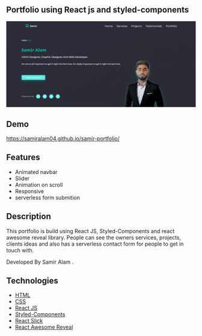 
## Portfolio using React js and styled-components

<img src="Banner.png" alt="banner"/>



## Demo
https://samiralam04.github.io/samir-portfolio/

## Features

- Animated navbar
- Slider
- Animation on scroll
- Responsive
- serverless form submition 

## Description

This portfolio is build using React JS, Styled-Components and react awesome reveal library. People can see the owners services, projects, clients ideas and also has a serverless  contact form for people to get in touch with. 

Developed By Samir Alam .


## Technologies 

- [HTML](https://reactjs.org/docs/getting-started.html)
- [CSS](https://developer.mozilla.org/en-US/docs/Web/CSS)
- [React JS](https://reactjs.org/docs/getting-started.html)
- [Styled-Components](https://styled-components.com)
- [React Slick](https://react-slick.neostack.com)
- [React Awesome Reveal](https://react-awesome-reveal.morello.dev/)
